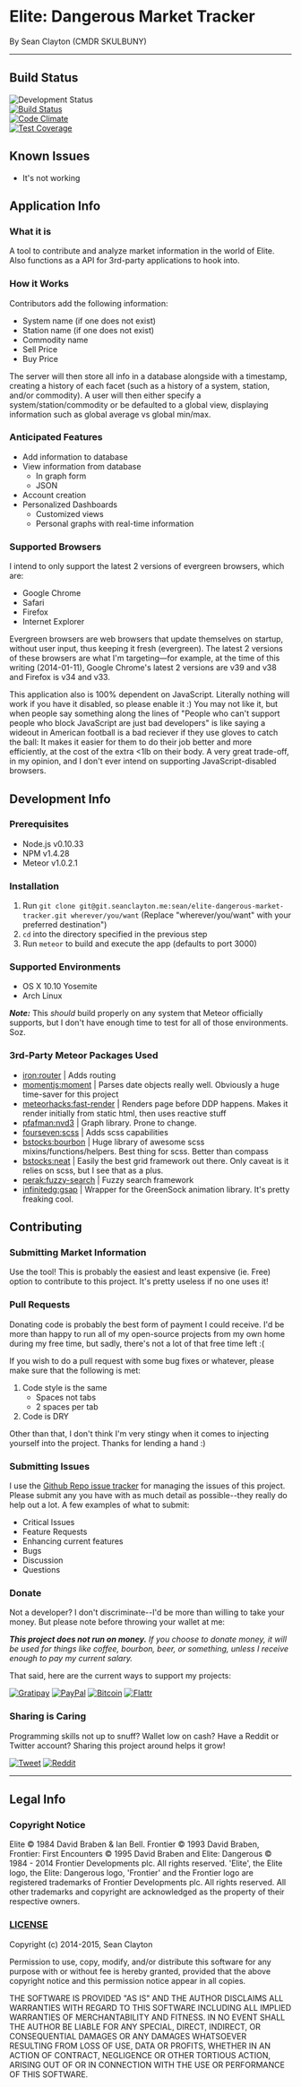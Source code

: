 # Elite: Dangerous Market Tracker
By Sean Clayton (CMDR SKULBUNY)

- - -

## Build Status

![Development Status](https://img.shields.io/badge/Status-In%20Development-red.svg?style=flat-square)  
[![Build Status](https://semaphoreapp.com/api/v1/projects/164f3cf6-9265-4518-b9ee-03b3e15129da/317426/shields_badge.svg)](https://semaphoreapp.com/seanclayton/elite-dangerous-market-tracker)  
[![Code Climate](https://img.shields.io/codeclimate/github/sean-clayton/elite-dangerous-market-tracker.svg?style=flat-square)](https://codeclimate.com/github/sean-clayton/elite-dangerous-market-tracker)  
[![Test Coverage](https://img.shields.io/codeclimate/coverage/github/sean-clayton/elite-dangerous-market-tracker.svg?style=flat-square)](https://codeclimate.com/github/sean-clayton/elite-dangerous-market-tracker)

## Known Issues

- It's not working

## Application Info

### What it is

A tool to contribute and analyze market information in the world of Elite.
Also functions as a API for 3rd-party applications to hook into.

### How it Works

Contributors add the following information:
- System name (if one does not exist)
- Station name (if one does not exist)
- Commodity name
- Sell Price
- Buy Price

The server will then store all info in a database alongside with a timestamp,
creating a history of each facet (such as a history of a system, station,
and/or commodity). A user will then either specify a system/station/commodity or
be defaulted to a global view, displaying information such as global average vs
global min/max.

### Anticipated Features

- Add information to database
- View information from database
  - In graph form
  - JSON
- Account creation
- Personalized Dashboards
  - Customized views
  - Personal graphs with real-time information

### Supported Browsers

I intend to only support the latest 2 versions of evergreen browsers, which are:

- Google Chrome
- Safari
- Firefox
- Internet Explorer

Evergreen browsers are web browsers that update themselves on startup, without user input, thus keeping it fresh (evergreen). The latest 2 versions of these browsers are what I'm targeting—for example, at the time of this writing (2014-01-11), Google Chrome's latest 2 versions are v39 and v38 and Firefox is v34 and v33.

This application also is 100% dependent on JavaScript. Literally nothing will work if you have it disabled, so please enable it :) You may not like it, but when people say something along the lines of "People who can't support people who block JavaScript are just bad developers" is like saying a wideout in American football is a bad reciever if they use gloves to catch the ball: It makes it easier for them to do their job better and more efficiently, at the cost of the extra <1lb on their body. A very great trade-off, in my opinion, and I don't ever intend on supporting JavaScript-disabled browsers.

## Development Info

### Prerequisites

- Node.js v0.10.33
- NPM v1.4.28
- Meteor v1.0.2.1

### Installation

1. Run `git clone git@git.seanclayton.me:sean/elite-dangerous-market-tracker.git
wherever/you/want`
(Replace "wherever/you/want" with your preferred destination")
1. `cd` into the directory specified in the previous step
1. Run `meteor` to build and execute the app (defaults to port 3000)

### Supported Environments

- OS X 10.10 Yosemite
- Arch Linux

***Note:*** This *should* build properly on any system that Meteor officially
supports, but I don't have enough time to test for all of those environments.
Soz.

### 3rd-Party Meteor Packages Used

- [iron:router](https://atmospherejs.com/iron/router)
| Adds routing
- [momentjs:moment](https://atmospherejs.com/momentjs/moment)
| Parses date objects really well. Obviously a huge
time-saver for this project
- [meteorhacks:fast-render](https://atmospherejs.com/meteorhacks/fast-render)
| Renders page before DDP happens. Makes it render initially from
static html, then uses reactive stuff
- [pfafman:nvd3](https://atmospherejs.com/pfafman/nvd3)
| Graph library. Prone to change.
- [fourseven:scss](https://atmospherejs.com/fourseven/scss)
| Adds scss capabilities
- [bstocks:bourbon](https://atmospherejs.com/bstocks/bourbon)
| Huge library of awesome scss mixins/functions/helpers.
Best thing for scss. Better than compass
- [bstocks:neat](https://atmospherejs.com/bstocks/neat)
| Easily the best grid framework out there.
Only caveat is it relies on scss, but I see that as a plus.
- [perak:fuzzy-search](https://atmospherejs.com/perak/fuzzy-search)
| Fuzzy search framework
- [infinitedg:gsap](https://atmospherejs.com/infinitedg/gsap)
| Wrapper for the GreenSock animation library. It's pretty freaking cool.

## Contributing

### Submitting Market Information

Use the tool! This is probably the easiest and least expensive (ie. Free)
option to contribute to this project. It's pretty useless if no one uses it!

### Pull Requests

Donating code is probably the best form of payment I could receive.
I'd be more than happy to run all of my open-source projects from my own home
during my free time, but sadly, there's not a lot of that free time left :(

If you wish to do a pull request with some bug fixes or whatever, please make
sure that the following is met:

1. Code style is the same
    - Spaces not tabs
    - 2 spaces per tab
1. Code is DRY

Other than that, I don't think I'm very stingy when it comes to injecting
yourself into the project. Thanks for lending a hand :)

### Submitting Issues

I use the [Github Repo issue tracker](https://github.com/sean-clayton/elite-dangerous-market-tracker/issues)
for managing the issues of this project. Please submit any you have with as much
detail as possible--they really do help out a lot.
A few examples of what to submit:

- Critical Issues
- Feature Requests
- Enhancing current features
- Bugs
- Discussion
- Questions

### Donate

Not a developer? I don't discriminate--I'd be more than willing to
take your money. But please note before throwing your wallet at me:

***This project does not run on money.***
*If you choose to donate money, it will be used for things like coffee,
bourbon, beer, or something, unless I receive enough to pay my current salary.*

That said, here are the current ways to support my projects:

[![Gratipay](https://img.shields.io/badge/Giv_Sandwich-Gratipay-6F4113.svg?style=flat-square)](https://gratipay.com/seanclayton/)
[![PayPal](https://img.shields.io/badge/Giv_Beer-PayPal-009CDE.svg?style=flat-square)](https://www.paypal.com/cgi-bin/webscr?cmd=_donations&business=N8X27LUMHQACS&lc=US&item_name=Elite%3a%20Dangerous%20Market%20Tracker&item_number=edmt&currency_code=USD&bn=PP%2dDonationsBF%3abtn_donateCC_LG%2egif%3aNonHosted)
[![Bitcoin](https://img.shields.io/badge/Giv_Coffee-Bitcoin-3380D0.svg?style=flat-square)](https://www.changetip.com/tipme/seanclayton)
[![Flattr](https://img.shields.io/badge/Giv_<3-Flattr-6CBC16.svg?style=flat-square)](https://flattr.com/submit/auto?user_id=seanclayton&url=http%3A%2F%2Felitemarkettracker.com)

### Sharing is Caring

Programming skills not up to snuff? Wallet low on cash? Have a Reddit or Twitter
account? Sharing this project around helps it grow!

[![Tweet](https://img.shields.io/badge/Share-Tweet-00ACEE.svg?style=flat-square)](https://twitter.com/intent/tweet?text=Elite%3A%20Dangerous%20Market%20Tracker%20-%20https%3A%2F%2Felitemarkettracker.com)
[![Reddit](https://img.shields.io/badge/Share-Reddit-FF4500.svg?style=flat-square)](http://www.reddit.com/submit?url=https%3A%2F%2Felitemarkettracker.com&title=Elite%3A%20Dangerous%20Market%20Tracker)

- - -

## Legal Info

### Copyright Notice

Elite © 1984 David Braben & Ian Bell. Frontier © 1993 David Braben,
Frontier: First Encounters © 1995 David Braben and
Elite: Dangerous © 1984 - 2014 Frontier Developments plc.
All rights reserved.
'Elite', the Elite logo, the Elite: Dangerous logo, 'Frontier' and the
Frontier logo are registered trademarks of Frontier Developments plc.
All rights reserved.
All other trademarks and copyright are acknowledged
as the property of their respective owners.

### [LICENSE](LICENSE)

Copyright (c) 2014-2015, Sean Clayton

Permission to use, copy, modify, and/or distribute this software for any purpose with or without fee is hereby granted, provided that the above copyright notice and this permission notice appear in all copies.

THE SOFTWARE IS PROVIDED "AS IS" AND THE AUTHOR DISCLAIMS ALL WARRANTIES WITH REGARD TO THIS SOFTWARE INCLUDING ALL IMPLIED WARRANTIES OF MERCHANTABILITY AND FITNESS. IN NO EVENT SHALL THE AUTHOR BE LIABLE FOR ANY SPECIAL, DIRECT, INDIRECT, OR CONSEQUENTIAL DAMAGES OR ANY DAMAGES WHATSOEVER RESULTING FROM LOSS OF USE, DATA OR PROFITS, WHETHER IN AN ACTION OF CONTRACT, NEGLIGENCE OR OTHER TORTIOUS ACTION, ARISING OUT OF OR IN CONNECTION WITH THE USE OR PERFORMANCE OF THIS SOFTWARE.
